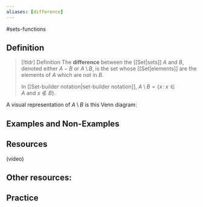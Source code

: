 ```yaml
---
aliases: [difference]
--- 
```


#sets-functions 
## Definition 

> [!tldr] Definition
> The **difference** between the [[Set|sets]] $A$ and $B$, denoted either $A - B$ or $A \setminus B$, is the set whose [[Set|elements]] are the elements of $A$ which are not in $B$. 
> 
> In [[Set-builder notation|set-builder notation]], $A \setminus B = \{ x \, : \, x \in A \ \text{and} \ x \not \in B\}$. 

A visual representation of $A \setminus B$ is this Venn diagram: 
## Examples and Non-Examples

## Resources 

(video)

Other resources: 
- 

## Practice 
